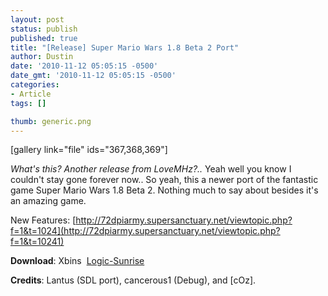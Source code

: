 ```yaml
---
layout: post
status: publish
published: true
title: "[Release] Super Mario Wars 1.8 Beta 2 Port"
author: Dustin
date: '2010-11-12 05:05:15 -0500'
date_gmt: '2010-11-12 05:05:15 -0500'
categories:
- Article
tags: []

thumb: generic.png
---
```

[gallery link="file" ids="367,368,369"]

_What's this? Another release from LoveMHz?.._ Yeah well you know I couldn't
stay gone forever now.. So yeah, this a newer port of the fantastic game Super
Mario Wars 1.8 Beta 2\. Nothing much to say about besides it's an amazing game.

New Features: [http://72dpiarmy.supersanctuary.net/viewtopic.php?f=1&t=1024](http://72dpiarmy.supersanctuary.net/viewtopic.php?f=1&t=10241)

**Download**: Xbins  [Logic-Sunrise](http://www.logic-sunrise.com/telecharger-168942-super-mario-wars-18-beta-2.html)

**Credits**: Lantus (SDL port), cancerous1 (Debug), and [cOz].
